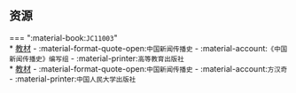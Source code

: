## 资源  
=== ":material-book:`JC11003`"  
    * [教材](http://api.xtaoa.com/api/lanzou.php?url=https://cqu-openlib.lanzout.com/iUY5W294q02j&type=down) - :material-format-quote-open:`中国新闻传播史` - :material-account:`《中国新闻传播史》编写组` - :material-printer:`高等教育出版社`  
    * [教材](http://api.xtaoa.com/api/lanzou.php?url=https://cqu-openlib.lanzout.com/iRGT6294qcrg&type=down) - :material-format-quote-open:`中国新闻传播史` - :material-account:`方汉奇` - :material-printer:`中国人民大学出版社`  